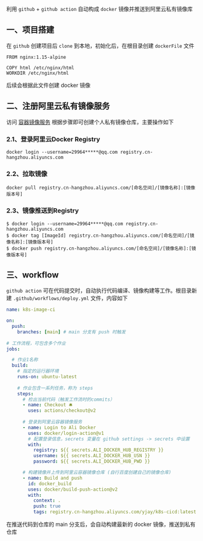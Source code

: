 利用 `github` + `github action` 自动构成 `docker` 镜像并推送到阿里云私有镜像库

## 一、项目搭建

在 `github` 创建项目后 `clone` 到本地，初始化后，在根目录创建 `dockerFile` 文件

```
FROM nginx:1.15-alpine

COPY html /etc/nginx/html
WORKDIR /etc/nginx/html
```

后续会根据此文件创建 docker 镜像 

## 二、注册阿里云私有镜像服务

访问 [容器镜像服务](https://cr.console.aliyun.com/cn-hangzhou/instances) 根据步骤即可创建个人私有镜像仓库，主要操作如下

### 2.1、登录阿里云Docker Registry
```
docker login --username=29964*****@qq.com registry.cn-hangzhou.aliyuncs.com
```

### 2.2、拉取镜像
```
docker pull registry.cn-hangzhou.aliyuncs.com/[命名空间]/[镜像名称]:[镜像版本号]
```

### 2.3、镜像推送到Registry
```shell
$ docker login --username=29964*****@qq.com registry.cn-hangzhou.aliyuncs.com
$ docker tag [ImageId] registry.cn-hangzhou.aliyuncs.com/[命名空间]/[镜像名称]:[镜像版本号]
$ docker push registry.cn-hangzhou.aliyuncs.com/[命名空间]/[镜像名称]:[镜像版本号]
```


## 三、workflow

`github action` 可在代码提交时，自动执行代码编译、镜像构建等工作。根目录新建 `.github/workflows/deploy.yml` 文件，内容如下

```yaml
name: k8s-image-ci

on:
  push:
    branches: [main] # main 分支有 push 时触发
    
# 工作流程，可包含多个作业
jobs:

  # 作业1名称
  build:
    # 指定的运行器环境
    runs-on: ubuntu-latest
    
    # 作业包含一系列任务，称为 steps
    steps:
      # 检出当前代码（触发工作流时的commits）
      - name: Checkout 🛎️
        uses: actions/checkout@v2
        
      # 登录到阿里云容器镜像服务
      - name: Login to Ali Docker
        uses: docker/login-action@v1
        # 配置登录信息，secrets 变量在 github settings -> secrets 中设置
        with:
          registry: ${{ secrets.ALI_DOCKER_HUB_REGISTRY }}
          username: ${{ secrets.ALI_DOCKER_HUB_USN }}
          password: ${{ secrets.ALI_DOCKER_HUB_PWD }}

      # 构建镜像并上传到阿里云容器镜像仓库 (自行百度创建自己的镜像仓库)
      - name: Build and push
        id: docker_build
        uses: docker/build-push-action@v2
        with:
          context: .
          push: true
          tags: registry.cn-hangzhou.aliyuncs.com/yjay/k8s-cicd:latest
```

在推送代码到仓库的 main 分支后，会自动构建最新的 docker 镜像，推送到私有仓库